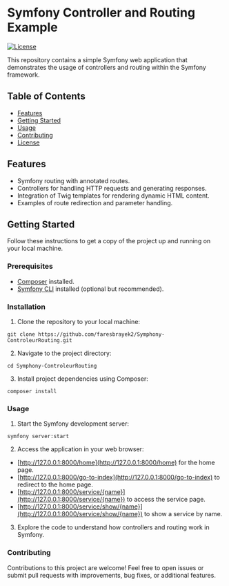 # Symfony Controller and Routing Example

[![License](https://img.shields.io/badge/license-MIT-blue.svg)](LICENSE)

This repository contains a simple Symfony web application that demonstrates the usage of controllers and routing within the Symfony framework.

## Table of Contents

- [Features](#features)
- [Getting Started](#getting-started)
- [Usage](#usage)
- [Contributing](#contributing)
- [License](#license)

## Features

- Symfony routing with annotated routes.
- Controllers for handling HTTP requests and generating responses.
- Integration of Twig templates for rendering dynamic HTML content.
- Examples of route redirection and parameter handling.

## Getting Started

Follow these instructions to get a copy of the project up and running on your local machine.

### Prerequisites

- [Composer](https://getcomposer.org/download/) installed.
- [Symfony CLI](https://symfony.com/download) installed (optional but recommended).

### Installation

1. Clone the repository to your local machine:
```
git clone https://github.com/faresbrayek2/Symphony-ControleurRouting.git
```

2. Navigate to the project directory:

```
cd Symphony-ControleurRouting
```

3. Install project dependencies using Composer:

```
composer install
```

### Usage

1. Start the Symfony development server:
```
symfony server:start
```

2. Access the application in your web browser:

- [http://127.0.0.1:8000/home](http://127.0.0.1:8000/home) for the home page.
- [http://127.0.0.1:8000/go-to-index](http://127.0.0.1:8000/go-to-index) to redirect to the home page.
- [http://127.0.0.1:8000/service/{name}](http://127.0.0.1:8000/service/{name}) to access the service page.
- [http://127.0.0.1:8000/service/show/{name}](http://127.0.0.1:8000/service/show/{name}) to show a service by name.

3. Explore the code to understand how controllers and routing work in Symfony.

### Contributing

Contributions to this project are welcome! Feel free to open issues or submit pull requests with improvements, bug fixes, or additional features.




